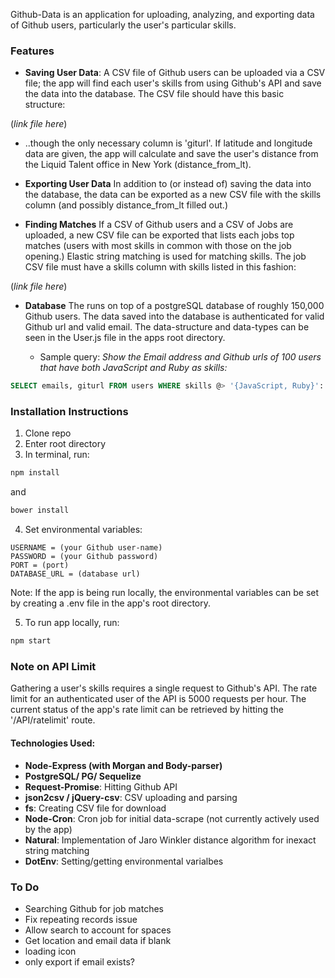 
Github-Data is an application for uploading, analyzing, and exporting data of Github users, particularly the user's particular skills.

### Features
- **Saving User Data**: A CSV file of Github users can be uploaded via a CSV file; the app will find each user's skills from using Github's API and save the data into the database. The CSV file should have this basic structure:

(*link file here*)

 - ..though the only necessary column is 'giturl'. If latitude and longitude data are given, the app will calculate and save the user's distance from the Liquid Talent office in New York (distance_from_lt).

- **Exporting User Data** In addition to (or instead of) saving the data into the database, the data can be exported as a new CSV file with the skills column (and possibly distance_from_lt filled out.)

- **Finding Matches** If a CSV of Github users and a CSV of Jobs are uploaded, a new CSV file can be exported that lists each jobs top matches (users with most skills in common with those on the job opening.) Elastic string matching is used for matching skills. The job CSV file must have a skills column with skills listed in this fashion:

(*link file here*)

- **Database** The runs on top of a postgreSQL database of roughly 150,000 Github users. The data saved into the database is authenticated for valid Github url and valid email. The data-structure and data-types can be seen in the User.js file in the apps root directory.

  - Sample query:
*Show the Email address and Github urls of  100 users that have both JavaScript and Ruby as skills:*

```sql
SELECT emails, giturl FROM users WHERE skills @> '{JavaScript, Ruby}'::text[] LIMIT 100;
```


### Installation Instructions
1. Clone repo
2. Enter root directory
3. In terminal, run:
```bash
npm install
```
and
```bash
bower install
```
4. Set environmental variables:
```
USERNAME = (your Github user-name)
PASSWORD = (your Github password)
PORT = (port)
DATABASE_URL = (database url)
```
Note: If the app is being run locally, the environmental variables can be set by creating a .env file in the app's root directory.

5. To run app locally, run:
```bash
npm start
```

### Note on API Limit
Gathering a user's skills requires a single request to Github's API. The rate limit for an authenticated user of the API is 5000 requests per hour. The current status of the app's rate limit can be retrieved by hitting the '/API/ratelimit' route.

#### Technologies Used:
- **Node-Express (with Morgan and Body-parser)**
- **PostgreSQL/ PG/ Sequelize**
- **Request-Promise**: Hitting Github API
- **json2csv / jQuery-csv**: CSV uploading and parsing
- **fs**: Creating CSV file for download
- **Node-Cron**: Cron job for initial data-scrape (not currently actively used by the app)
- **Natural**: Implementation of Jaro Winkler distance algorithm for inexact string matching
- **DotEnv**: Setting/getting environmental varialbes
### To Do
- Searching Github for job matches
- Fix repeating records issue
- Allow search to account for spaces
- Get location and email data if blank
- loading icon
- only export if email exists?
